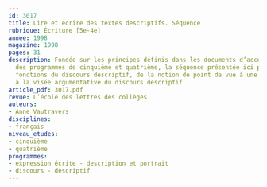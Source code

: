 ```yaml
---
id: 3017
title: Lire et écrire des textes descriptifs. Séquence
rubrique: Écriture [5e-4e]
annee: 1998
magazine: 1998
pages: 31
description: Fondée sur les principes définis dans les documents d’accompagnement
  des programmes de cinquième et quatrième, la séquence présentée ici porte sur les
  fonctions du discours descriptif, de la notion de point de vue à une introduction
  à la visée argumentative du discours descriptif.
article_pdf: 3017.pdf
revue: L’école des lettres des collèges
auteurs:
- Anne Vautravers
disciplines:
- français
niveau_etudes:
- cinquième
- quatrième
programmes:
- expression écrite - description et portrait
- discours - descriptif
---
```

